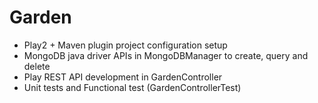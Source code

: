 Garden
======
- Play2 + Maven plugin project configuration setup
- MongoDB java driver APIs in MongoDBManager to create, query and delete
- Play REST API development in GardenController
- Unit tests and Functional test (GardenControllerTest)
